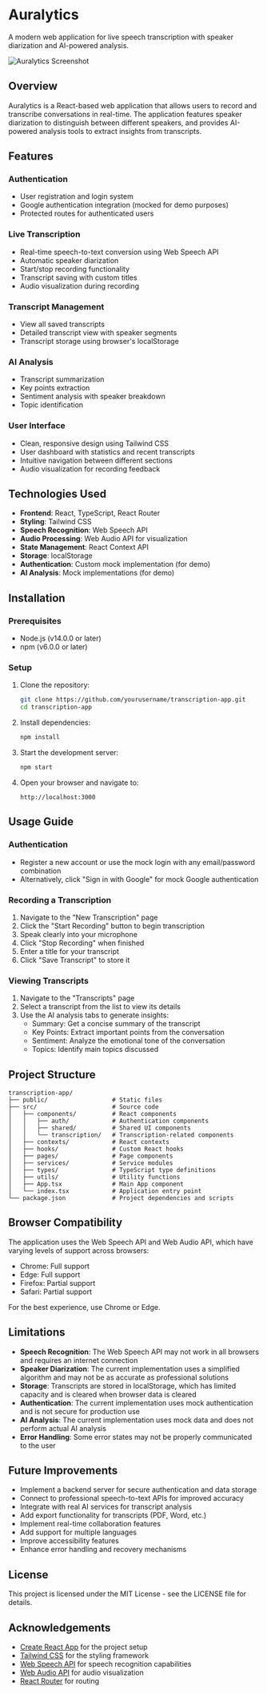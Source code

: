 # Auralytics

A modern web application for live speech transcription with speaker diarization and AI-powered analysis.

![Auralytics Screenshot](https://via.placeholder.com/800x450.png?text=Transcription+App)

## Overview

Auralytics is a React-based web application that allows users to record and transcribe conversations in real-time. The application features speaker diarization to distinguish between different speakers, and provides AI-powered analysis tools to extract insights from transcripts.

## Features

### Authentication
- User registration and login system
- Google authentication integration (mocked for demo purposes)
- Protected routes for authenticated users

### Live Transcription
- Real-time speech-to-text conversion using Web Speech API
- Automatic speaker diarization
- Start/stop recording functionality
- Transcript saving with custom titles
- Audio visualization during recording

### Transcript Management
- View all saved transcripts
- Detailed transcript view with speaker segments
- Transcript storage using browser's localStorage

### AI Analysis
- Transcript summarization
- Key points extraction
- Sentiment analysis with speaker breakdown
- Topic identification

### User Interface
- Clean, responsive design using Tailwind CSS
- User dashboard with statistics and recent transcripts
- Intuitive navigation between different sections
- Audio visualization for recording feedback

## Technologies Used

- **Frontend**: React, TypeScript, React Router
- **Styling**: Tailwind CSS
- **Speech Recognition**: Web Speech API
- **Audio Processing**: Web Audio API for visualization
- **State Management**: React Context API
- **Storage**: localStorage
- **Authentication**: Custom mock implementation (for demo)
- **AI Analysis**: Mock implementations (for demo)

## Installation

### Prerequisites
- Node.js (v14.0.0 or later)
- npm (v6.0.0 or later)

### Setup
1. Clone the repository:
   ```bash
   git clone https://github.com/yourusername/transcription-app.git
   cd transcription-app
   ```

2. Install dependencies:
   ```bash
   npm install
   ```

3. Start the development server:
   ```bash
   npm start
   ```

4. Open your browser and navigate to:
   ```
   http://localhost:3000
   ```

## Usage Guide

### Authentication
- Register a new account or use the mock login with any email/password combination
- Alternatively, click "Sign in with Google" for mock Google authentication

### Recording a Transcription
1. Navigate to the "New Transcription" page
2. Click the "Start Recording" button to begin transcription
3. Speak clearly into your microphone
4. Click "Stop Recording" when finished
5. Enter a title for your transcript
6. Click "Save Transcript" to store it

### Viewing Transcripts
1. Navigate to the "Transcripts" page
2. Select a transcript from the list to view its details
3. Use the AI analysis tabs to generate insights:
   - Summary: Get a concise summary of the transcript
   - Key Points: Extract important points from the conversation
   - Sentiment: Analyze the emotional tone of the conversation
   - Topics: Identify main topics discussed

## Project Structure

```
transcription-app/
├── public/                  # Static files
├── src/                     # Source code
│   ├── components/          # React components
│   │   ├── auth/            # Authentication components
│   │   ├── shared/          # Shared UI components
│   │   └── transcription/   # Transcription-related components
│   ├── contexts/            # React contexts
│   ├── hooks/               # Custom React hooks
│   ├── pages/               # Page components
│   ├── services/            # Service modules
│   ├── types/               # TypeScript type definitions
│   ├── utils/               # Utility functions
│   ├── App.tsx              # Main App component
│   └── index.tsx            # Application entry point
└── package.json             # Project dependencies and scripts
```

## Browser Compatibility

The application uses the Web Speech API and Web Audio API, which have varying levels of support across browsers:
- Chrome: Full support
- Edge: Full support
- Firefox: Partial support
- Safari: Partial support

For the best experience, use Chrome or Edge.

## Limitations

- **Speech Recognition**: The Web Speech API may not work in all browsers and requires an internet connection
- **Speaker Diarization**: The current implementation uses a simplified algorithm and may not be as accurate as professional solutions
- **Storage**: Transcripts are stored in localStorage, which has limited capacity and is cleared when browser data is cleared
- **Authentication**: The current implementation uses mock authentication and is not secure for production use
- **AI Analysis**: The current implementation uses mock data and does not perform actual AI analysis
- **Error Handling**: Some error states may not be properly communicated to the user

## Future Improvements

- Implement a backend server for secure authentication and data storage
- Connect to professional speech-to-text APIs for improved accuracy
- Integrate with real AI services for transcript analysis
- Add export functionality for transcripts (PDF, Word, etc.)
- Implement real-time collaboration features
- Add support for multiple languages
- Improve accessibility features
- Enhance error handling and recovery mechanisms

## License

This project is licensed under the MIT License - see the LICENSE file for details.

## Acknowledgements

- [Create React App](https://create-react-app.dev/) for the project setup
- [Tailwind CSS](https://tailwindcss.com/) for the styling framework
- [Web Speech API](https://developer.mozilla.org/en-US/docs/Web/API/Web_Speech_API) for speech recognition capabilities
- [Web Audio API](https://developer.mozilla.org/en-US/docs/Web/API/Web_Audio_API) for audio visualization
- [React Router](https://reactrouter.com/) for routing